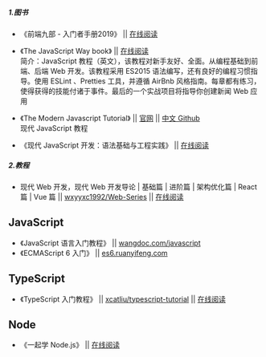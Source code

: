 ##### 1.图书

* 《前端九部 - 入门者手册2019》 || [在线阅读](https://www.yuque.com/fe9/basic)

* 《The JavaScript Way book》 || [在线阅读](https://github.com/bpesquet/thejsway)  
简介：JavaScript 教程（英文），该教程对新手友好、全面。从编程基础到前端、后端 Web 开发。该教程采用 ES2015 语法编写，还有良好的编程习惯指导。使用 ESLint 、Pretties 工具，并遵循 AirBnb 风格指南。每章都有练习，使得获得的技能付诸于事件。最后的一个实战项目将指导你创建新闻 Web 应用

* 《The Modern Javascript Tutorial》 || [官网](https://javascript.info/) || [中文 Github](https://github.com/xitu/javascript-tutorial-zh)   
现代 JavaScript 教程

* 《现代 JavaScript 开发：语法基础与工程实践》 || [在线阅读](https://github.com/wxyyxc1992/ProgrammingLanguage-Series/tree/master/JavaScript)

##### 2.教程

* 现代 Web 开发，现代 Web 开发导论 | 基础篇 | 进阶篇 | 架构优化篇 | React 篇 | Vue 篇 || [wxyyxc1992/Web-Series](https://github.com/wxyyxc1992/Web-Series) || [在线阅读](https://github.com/wxyyxc1992/Web-Series)

## JavaScript

* 《JavaScript 语言入门教程》 || [wangdoc.com/javascript](https://wangdoc.com/javascript/)
* 《ECMAScript 6 入门》 || [es6.ruanyifeng.com](http://es6.ruanyifeng.com/)

## TypeScript

* 《TypeScript 入门教程》 || [xcatliu/typescript-tutorial](https://github.com/xcatliu/typescript-tutorial) || [在线阅读](https://ts.xcatliu.com/)

## Node

* 《一起学 Node.js》 || [在线阅读](https://github.com/nswbmw/N-blog)

